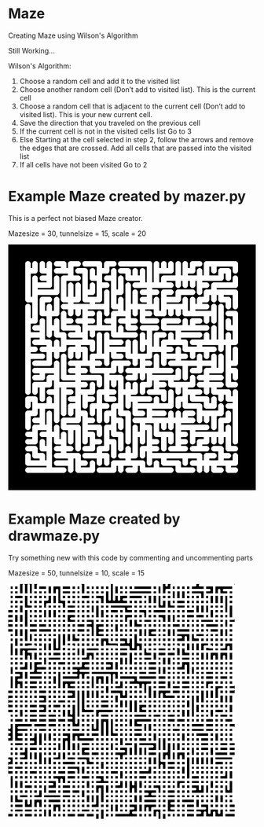 # Maze
Creating Maze using Wilson's Algorithm

Still Working...

Wilson's Algorithm:
1.  Choose a random cell and add it to the visited list
2.  Choose another random cell (Don’t add to visited list). This is the current cell
3.  Choose a random cell that is adjacent to the current cell (Don’t add to visited list). This is your new current cell.
4.  Save the direction that you traveled on the previous cell
5.  If the current cell is not in the visited cells list
        Go to 3
6.  Else
        Starting at the cell selected in step 2, follow the arrows and remove the edges that are crossed.
        Add all cells that are passed into the visited list
7.  If all cells have not been visited
        Go to 2



# Example Maze created by mazer.py

This is a perfect not biased Maze creator.

Mazesize = 30, tunnelsize = 15, scale = 20

![Perfect Maze Image](perfectmaze.png)


# Example Maze created by drawmaze.py

Try something new with this code by commenting and uncommenting parts

Mazesize = 50, tunnelsize = 10, scale = 15

![Maze Image](Maze.png)
